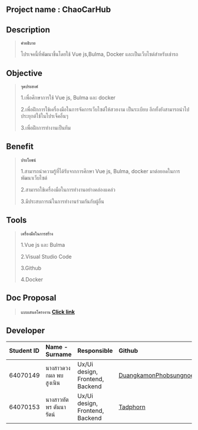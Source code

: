 ## Project name : ChaoCarHub

## Description
>**`คำอธิบาย`**
>
>โปรเจคนี้ที่พัฒนาขึ้นโดยใช้ Vue js,Bulma, Docker และเป็นเว็บไซต์สำหรับเช่ารถ

## Objective 
>**`จุดประสงค์`**
>
>1.เพื่อศึกษาการใช้ Vue js, Bulma และ docker
>
>2.เพื่อฝึกการใช้เครื่องมือในการจัดการเว็บไซต์ให้สวยงาม เป็นระเบียบ อีกทั้งยังสามารถนำไปประยุกต์ใช้ในโปรเจ็คอื่นๆ
>
>3.เพื่อฝึกการทำงานเป็นทีม

## Benefit
>**`ประโยชน์`**
>
>1.สามารถนำความรู้ที่ได้รับจากการศึกษา Vue js, Bulma, docker มาต่อยอดในการพัฒนาเว็บไซต์
>
>2.สามารถใช้เครื่องมือในการทำงานอย่างคล่องแคล่ว
>
>3.มีประสบการณ์ในการทำงานร่วมกันกับผู้อื่น

## Tools 
> **`เครื่องมือในการสร้าง`**
> 
> 1.Vue js และ Bulma
> 
> 2.Visual Studio Code
>
>3.Github
>
>4.Docker

## Doc Proposal 
>**`แบบเสนอโครงงาน`**
**[Click link](https://docs.google.com/document/d/1EzVPB6YLDf4kQk4kVJB7YfQUwglbAbSl-rT2hqW1Zx4/edit)**

## Developer
| Student ID | Name - Surname |  Responsible | Github |
| :-------- | :-------- | :--------- |:--------- |
| 64070149 | นางสาวดวงกมล พบสูงเนิน | Ux/Ui design, Frontend, Backend | [DuangkamonPhobsungnoen](https://github.com/DuangkamonPhobsungnoen) |
| 64070153 | นางสาวทัตพร ตันนารัตน์ | Ux/Ui design, Frontend, Backend | [Tadphorn](https://github.com/Tadphorn) |
